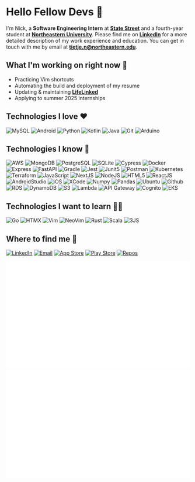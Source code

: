 # Hello Fellow Devs 👾

I'm Nick, a **Software Engineering Intern** at [**State Street**](https://www.statestreet.com/us/en/asset-manager) and a fourth-year student at [**Northeastern University**](https://www.northeastern.edu/). Please find me on [**LinkedIn**](https://www.linkedin.com/in/nicholas-tietje/) for a more detailed description of my work experience and education. You can get in touch with me by email at [**tietje.n@northeastern.edu**](mailto:tietje.n@northeastern.edu).

## What I'm working on right now 🎯
- Practicing Vim shortcuts
- Automating the build and deployment of my resume
- Updating & maintaining [**LifeLinked**](https://github.com/ntietje1/MTG_Life_Total_App)
- Applying to summer 2025 internships

## Technologies I love ❤️
![MySQL](https://img.shields.io/badge/MySQL-005C84?style=for-the-badge&logo=mysql&logoColor=white)
![Android](https://img.shields.io/badge/Android-34A853.svg?style=for-the-badge&logo=Android&logoColor=white)
![Python](https://img.shields.io/badge/Python-FFD43B?style=for-the-badge&logo=python&logoColor=blue)
![Kotlin](https://img.shields.io/badge/Kotlin-B125EA?style=for-the-badge&logo=kotlin&logoColor=white)
![Java](https://img.shields.io/badge/java-%23ED8B00.svg?style=for-the-badge&logo=openjdk&logoColor=white)
![Git](https://img.shields.io/badge/GIT-E44C30?style=for-the-badge&logo=git&logoColor=white)
![Arduino](https://img.shields.io/badge/Arduino-00979D?style=for-the-badge&logo=Arduino&logoColor=white)

## Technologies I know 🚀

![AWS](https://img.shields.io/badge/Amazon%20Web%20Services-232F3E.svg?style=for-the-badge&logo=Amazon-Web-Services&logoColor=white)
![MongoDB](https://img.shields.io/badge/MongoDB-4EA94B?style=for-the-badge&logo=mongodb&logoColor=white)
![PostgreSQL](https://img.shields.io/badge/PostgreSQL-316192?style=for-the-badge&logo=postgresql&logoColor=white)
![SQLite](https://img.shields.io/badge/sqlite-%2307405e.svg?style=for-the-badge&logo=sqlite&logoColor=white)
![Cypress](https://img.shields.io/badge/Cypress-17202C?style=for-the-badge&logo=cypress&logoColor=white)
![Docker](https://img.shields.io/badge/Docker-2CA5E0?style=for-the-badge&logo=docker&logoColor=white)
![Express](https://img.shields.io/badge/Express%20js-000000?style=for-the-badge&logo=express&logoColor=white)
![FastAPI](https://img.shields.io/badge/fastapi-109989?style=for-the-badge&logo=FASTAPI&logoColor=white)
![Gradle](https://img.shields.io/badge/gradle-02303A?style=for-the-badge&logo=gradle&logoColor=white)
![Jest](https://img.shields.io/badge/Jest-C21325?style=for-the-badge&logo=jest&logoColor=white)
![Junit5](https://img.shields.io/badge/Junit5-25A162?style=for-the-badge&logo=junit5&logoColor=white)
![Postman](https://img.shields.io/badge/Postman-FF6C37?style=for-the-badge&logo=postman&logoColor=white)
![Kubernetes](https://img.shields.io/badge/kubernetes-326ce5.svg?&style=for-the-badge&logo=kubernetes&logoColor=white)
![Terraform](https://img.shields.io/badge/terraform-%235835CC.svg?style=for-the-badge&logo=terraform&logoColor=white)
![JavaScript](https://img.shields.io/badge/JavaScript-323330?style=for-the-badge&logo=javascript&logoColor=F7DF1E)
![NextJS](https://img.shields.io/badge/next%20js-000000?style=for-the-badge&logo=nextdotjs&logoColor=white)
![NodeJS](https://img.shields.io/badge/Node%20js-339933?style=for-the-badge&logo=nodedotjs&logoColor=white)
![HTML5](https://img.shields.io/badge/HTML5-E34F26?style=for-the-badge&logo=html5&logoColor=white)
![ReactJS](https://img.shields.io/badge/React-20232A?style=for-the-badge&logo=react&logoColor=61DAFB)
![AndroidStudio](https://img.shields.io/badge/Android_Studio-3DDC84?style=for-the-badge&logo=android-studio&logoColor=white)
![iOS](https://img.shields.io/badge/iOS-000000?style=for-the-badge&logo=ios&logoColor=white)
![XCode](https://img.shields.io/badge/Xcode-007ACC?style=for-the-badge&logo=Xcode&logoColor=white)
![Numpy](https://img.shields.io/badge/Numpy-777BB4?style=for-the-badge&logo=numpy&logoColor=white)
![Pandas](https://img.shields.io/badge/Pandas-2C2D72?style=for-the-badge&logo=pandas&logoColor=white)
![Ubuntu](https://img.shields.io/badge/Ubuntu-E95420?style=for-the-badge&logo=ubuntu&logoColor=white)
![Github](https://img.shields.io/badge/GitHub-100000?style=for-the-badge&logo=github&logoColor=white)
![RDS](https://img.shields.io/badge/Amazon%20RDS-527FFF.svg?style=for-the-badge&logo=Amazon-RDS&logoColor=white)
![DynamoDB](https://img.shields.io/badge/Amazon%20DynamoDB-4053D6?style=for-the-badge&logo=Amazon%20DynamoDB&logoColor=white)
![S3](https://img.shields.io/badge/Amazon%20S3-569A31.svg?style=for-the-badge&logo=Amazon-S3&logoColor=white)
![Lambda](https://img.shields.io/badge/AWS%20Lambda-FF9900.svg?style=for-the-badge&logo=AWS-Lambda&logoColor=white)
![API Gateway](https://img.shields.io/badge/Amazon%20API%20Gateway-FF4F8B.svg?style=for-the-badge&logo=Amazon-API-Gateway&logoColor=white)
![Cognito](https://img.shields.io/badge/Amazon%20Cognito-DD344C.svg?style=for-the-badge&logo=Amazon-Cognito&logoColor=white)
![EKS](https://img.shields.io/badge/Amazon%20EKS-FF9900.svg?style=for-the-badge&logo=Amazon-EKS&logoColor=white)


## Technologies I want to learn 🏋️‍♂️
![Go](https://img.shields.io/badge/Go-00ADD8?style=for-the-badge&logo=go&logoColor=white)
![HTMX](https://img.shields.io/badge/%3C/%3E%20htmx-3D72D7?style=for-the-badge&logo=mysl&logoColor=white)
![Vim](https://img.shields.io/badge/VIM-%2311AB00.svg?&style=for-the-badge&logo=vim&logoColor=white)
![NeoVim](https://img.shields.io/badge/NeoVim-%2357A143.svg?&style=for-the-badge&logo=neovim&logoColor=white)
![Rust](https://img.shields.io/badge/Rust-black?style=for-the-badge&logo=rust&logoColor=#E57324)
![Scala](https://img.shields.io/badge/Scala-DC322F?style=for-the-badge&logo=scala&logoColor=white)
![3JS](https://img.shields.io/badge/Three.js-000000.svg?style=for-the-badge&logo=threedotjs&logoColor=white)


## Where to find me 👀
[![LinkedIn](https://img.shields.io/badge/linkedin-%230077B5.svg?style=for-the-badge&logo=linkedin&logoColor=white)](https://www.linkedin.com/in/nicholas-tietje/)
[![Email](https://custom-icon-badges.demolab.com/badge/-tietje.n@northeastern.edu-red?style=for-the-badge&logo=mention&logoColor=white)](mailto:tietje.n@northeastern.edu)
[![App Store](https://img.shields.io/badge/App_Store-0D96F6?style=for-the-badge&logo=app-store&logoColor=white)](https://apps.apple.com/us/developer/nicholas-tietje/id1750037108)
[![Play Store](https://img.shields.io/badge/Google_Play-414141?style=for-the-badge&logo=google-play&logoColor=white)](https://play.google.com/store/apps/dev?id=5145592104840101423)
[![Repos](https://custom-icon-badges.demolab.com/badge/-My%20Repos-violet?style=for-the-badge&logoColor=white&logo=repo)](https://github.com/ntietje1?tab=repositories)

![](https://raw.githubusercontent.com/ntietje1/github-stats-transparent/output/generated/languages.svg)
![](https://raw.githubusercontent.com/ntietje1/github-stats-transparent/output/generated/overview.svg)

<!---
ntietje1/ntietje1 is a ✨ special ✨ repository because its `README.md` (this file) appears on your GitHub profile.
You can click the Preview link to take a look at your changes.
--->
